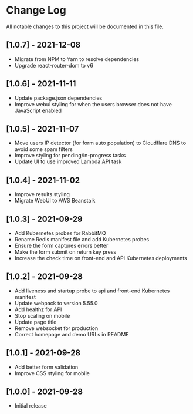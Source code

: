 # Change Log

All notable changes to this project will be documented in this file.

## [1.0.7] - 2021-12-08

- Migrate from NPM to Yarn to resolve dependencies
- Upgrade react-router-dom to v6

## [1.0.6] - 2021-11-11

- Update package.json dependencies
- Improve webui styling for when the users browser does not have JavaScript enabled

## [1.0.5] - 2021-11-07

- Move users IP detector (for form auto population) to Cloudflare DNS to avoid some spam filters
- Improve styling for pending/in-progress tasks
- Update UI to use improved Lambda API task

## [1.0.4] - 2021-11-02

- Improve results styling
- Migrate WebUI to AWS Beanstalk

## [1.0.3] - 2021-09-29

- Add Kubernetes probes for RabbitMQ
- Rename Redis manifest file and add Kubernetes probes
- Ensure the form captures errors better
- Make the form submit on return key press
- Increase the check time on front-end and API Kubernetes deployments

## [1.0.2] - 2021-09-28

- Add liveness and startup probe to api and front-end Kubernetes manifest
- Update webpack to version 5.55.0
- Add healthz for API
- Stop scaling on mobile
- Update page title
- Remove websocket for production
- Correct homepage and demo URLs in README

## [1.0.1] - 2021-09-28

- Add better form validation
- Improve CSS styling for mobile

## [1.0.0] - 2021-09-28

- Initial release

